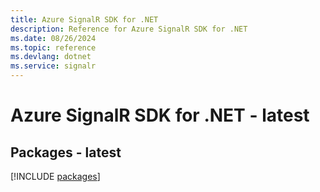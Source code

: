 ```yaml
---
title: Azure SignalR SDK for .NET
description: Reference for Azure SignalR SDK for .NET
ms.date: 08/26/2024
ms.topic: reference
ms.devlang: dotnet
ms.service: signalr
---
```

# Azure SignalR SDK for .NET - latest
## Packages - latest
[!INCLUDE [packages](signalr-index.md)]